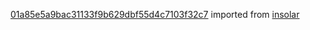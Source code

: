 [01a85e5a9bac31133f9b629dbf55d4c7103f32c7](https://github.com/insolar/insolar/commit/01a85e5a9bac31133f9b629dbf55d4c7103f32c7) imported from [insolar](https://github.com/insolar/insolar)
